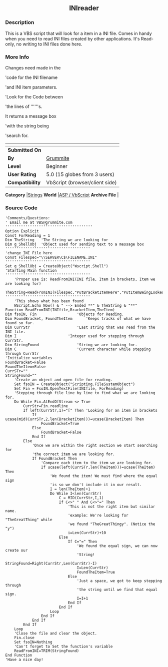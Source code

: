 ﻿<div align="center">

## INIreader


</div>

### Description

This is a VBS script that will look for a item in a INI file. Comes in handy when you need to read INI files created by other applications. It's Read-only, no writing to INI files done here.
 
### More Info
 
Changes need made in the

'code for the INI filename

'and INI item parameters.

'Look for the Code between

'the lines of ''''''s.

It returns a message box

'with the string being

'search for.


<span>             |<span>
---                |---
**Submitted On**   |
**By**             |[Grummite](https://github.com/Planet-Source-Code/PSCIndex/blob/master/ByAuthor/grummite.md)
**Level**          |Beginner
**User Rating**    |5.0 (15 globes from 3 users)
**Compatibility**  |VbScript \(browser/client side\)

**Category**       |[Strings](https://github.com/Planet-Source-Code/PSCIndex/blob/master/ByCategory/strings__4-26.md)
**World**          |[ASP / VbScript](https://github.com/Planet-Source-Code/PSCIndex/blob/master/ByWorld/asp-vbscript.md)
**Archive File**   |[](https://github.com/Planet-Source-Code/grummite-inireader__4-7487/archive/master.zip)





### Source Code

```
'Comments/Questions:
' Email me at VBS@grummite.com
'''''''''''''''''''''''''''''''''''''''
Option Explicit
Const ForReading = 1
Dim TheString	'The String we are looking for
Dim g_ShellObj	'Object used for sending text to a message box
''''''''''''''''''''''''''''''''''''''
'change INI File here
Const Filespec="\\SERVER\C$\FILENAME.INI"
''''''''''''''''''''''''''''''''''''''
Set g_ShellObj = CreateObject("Wscript.Shell")
'Starting Main function
''''''''''''''''''''''''''''''''''''''
	'Proper use is: ReadFromINI(INI file, Item in brackets, Item we are looking for)
	TheString=ReadFromINI(Filespec,"PutBracketItemHere","PutItemBeingLookedForHere")
''''''''''''''''''''''''''''''''''''''
	'This shows what has been found
	WScript.Echo Now() & " --> Ended **" & TheString & "**"
Function ReadFromINI(INIfile,BracketItem,TheItem)
Dim fsoIN, Fin					'Objects for Reading.
Dim FoundBracket, FoundTheItem		'Keeps tracks of what we have found so far.
Dim CurrStr						'Last string that was read from the INI file.
Dim I 						'Integer used for stepping through CurrStr.
Dim StringFound					'String we are looking for.
Dim C							'Current character while stepping through CurrStr
'Initialize variables
FoundBracket=False
FoundTheItem=False
CurrSTr=""
StringFound=""
	'Create an object and open file for reading.
	Set fsoIN = CreateObject("Scripting.FileSystemObject")
	Set Fin = FsoIN.OpenTextFile(INIfile, ForReading)
	'Stepping through file line by line to find what we are looking for.
	Do While Fin.AtEndOfStream <> True
		CurrStr=Fin.readline
		If left(CurrStr,1)="[" Then	'Looking for an item in brackets
			If ucase(mid(CurrSTr,2,len(BracketItem)))=ucase(BracketItem) Then
				FoundBracket=True
			Else
				FoundBracket=False
			End If
		Else
			'Once we are within the right section we start searching for
			'the correct item we are looking for.
			If FoundBracket Then
				'Compare each item to the item we are looking for.
				If ucase(left(CurrSTr,len(TheItem)))=ucase(TheItem) Then
					'We found the item! We must find where the equal sign
					'is so we don't include it in our result.
					I = len(TheItem)+1
					Do While I<len(CurrStr)
						C = MID(CurrStr,I,1)
						If C<>" " And C<>"=" Then
							'This is not the right item but similar name.
							'example: We're looking for "TheGreatThing" while
							'we found "TheGreatThingy". (Notice the "y")
							i=Len(CurrStr)+10
						Else
							If C="=" Then
								'We found the equal sign, we can now create our
								'String!
								StringFound=Right(CurrStr,Len(CurrStr)-I)
								I=Len(CurrStr)
								FoundTheItem=True
							Else
								'Just a space, we got to keep stepping through
								'the string until we find that equal sign.
								I=I+1
							End If
						End If
					Loop
				End If
			End If
		End If
	Loop
	'Close the file and clear the object.
	Fin.close
	Set fsoIN=Nothing
	'Can't forget to Set the function's variable
	ReadFromINI=TRIM(StringFound)
End Function
'Have a nice day!
```

